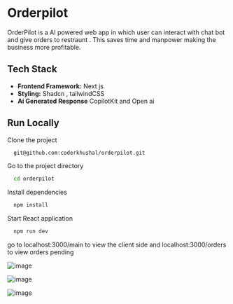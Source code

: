 
# Orderpilot

OrderPilot is a AI powered web app in which user can interact with chat bot and give orders to restraunt . This saves time and manpower making the business more profitable.

## Tech Stack
 
- **Frontend Framework:** Next js
- **Styling:**  Shadcn , tailwindCSS
- **Ai Generated Response** CopilotKit and Open ai 
  




## Run Locally

Clone the project

```bash
  git@github.com:coderkhushal/orderpilot.git
```

Go to the project directory

```bash
  cd orderpilot
```

Install dependencies

```bash
  npm install
```

Start React application

```bash
  npm run dev
```


go to localhost:3000/main to view the client side and localhost:3000/orders to view orders pending 

![image](https://github.com/coderkhushal/orderpilot/assets/137866759/442d06b2-799a-4b0a-82f8-4e3d43f0127b)





![image](https://github.com/coderkhushal/orderpilot/assets/137866759/16238b5b-7dce-4027-8df7-702293a19bb3)


![image](https://github.com/coderkhushal/orderpilot/assets/137866759/3d56a9d3-bb63-4957-a0bf-56d97c32b736)


